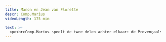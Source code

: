 ```yaml
---
title: Manon en Jean van Florette
descr: Comp.Marius
videoLength: 175 min

text: >-
  <p><br>Comp.Marius speelt de twee delen achter elkaar: de Provençaalse versie van 'Misdaad en Straf' in openlucht, met tijdens de pauze konijn met pruimen. Marcel Pagnol (1895-1974) beschrijft de Provence in Frankrijk in de jaren '60, moeiteloos te verplaatsen naar het heden.<br>De voorstelling wordt gespeeld in het Nederlands en het Frans. In openlucht, in een (laatste) stukje ongerept natuur.</p><h5>Credits</h5><p>Vertaling en bewerking: Waas Gramser, Kris Van Trier<br>Spelers: Yves Degryse, Frank Dierens, Waas Gramser, Kyoko Scholiers, Koen Van Impe, Kris Van Trier<br>Kostuums (ontwerp en realisatie): Thijsje Strypens<br>Decor (realisatie): Koen Schetske, Bram Verhagen, Stevie Van Haver<br>Coproductie: Comp.Marius i.s.m. Zomer Van Antwerpen 2006<br>Met dank aan: Vlaams fonds der Letteren</p><p>Opname video in 2006 in Hoboken door Raymond Mallentjer</p><p>‍</p>
---
```

